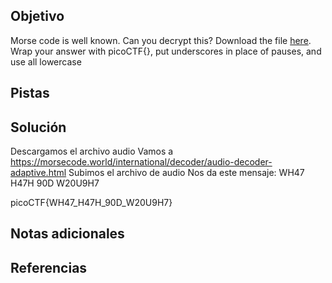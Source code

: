 ## Objetivo

Morse code is well known. Can you decrypt this? Download the file [here](https://artifacts.picoctf.net/c/79/morse_chal.wav). Wrap your answer with picoCTF{}, put underscores in place of pauses, and use all lowercase

## Pistas
## Solución

Descargamos el archivo audio
Vamos a https://morsecode.world/international/decoder/audio-decoder-adaptive.html
Subimos el archivo de audio
Nos da este mensaje:
WH47 H47H 90D W20U9H7

picoCTF{WH47_H47H_90D_W20U9H7}
## Notas adicionales
## Referencias